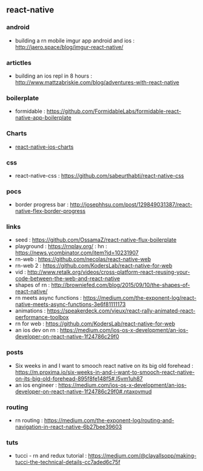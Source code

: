 ## react-native

### android
- building a rn mobile imgur app android and ios : http://jaero.space/blog/imgur-react-native/

### artictles
- building an ios repl in 8 hours : http://www.mattzabriskie.com/blog/adventures-with-react-native

### boilerplate
- formidable : https://github.com/FormidableLabs/formidable-react-native-app-boilerplate

### Charts
- [react-native-ios-charts](https://github.com/Jpadilla1/react-native-ios-charts)

### css
- react-native-css : https://github.com/sabeurthabti/react-native-css

### pocs
- border progress bar : http://josephhsu.com/post/129849031387/react-native-flex-border-progress

### links
- seed : https://github.com/OssamaZ/react-native-flux-boilerplate                                                  
- playground : https://rnplay.org/ : hn : https://news.ycombinator.com/item?id=10231907
- rn-web : https://github.com/necolas/react-native-web                                                             
- rn-web 2 : https://github.com/KodersLab/react-native-for-web                                                     
- vid : http://www.retalk.org/videos/cross-platform-react-reusing-your-code-between-the-web-and-react-native       
- shapes of rn : http://browniefed.com/blog/2015/09/10/the-shapes-of-react-native/                                 
- rn meets async functions : https://medium.com/the-exponent-log/react-native-meets-async-functions-3e6f81111173   
- animations : https://speakerdeck.com/vjeux/react-rally-animated-react-performance-toolbox                        
- rn for web : https://github.com/KodersLab/react-native-for-web                                                   
- an ios dev on rn : https://medium.com/ios-os-x-development/an-ios-developer-on-react-native-1f24786c29f0         

### posts
- Six weeks in and I want to smooch react native on its big old forehead : https://m.proxima.io/six-weeks-in-and-i-want-to-smooch-react-native-on-its-big-old-forehead-895f8fe148f5#.l5vm1uh87
- an ios engineer : https://medium.com/ios-os-x-development/an-ios-developer-on-react-native-1f24786c29f0#.ntaxovmud

### routing
- rn routing : https://medium.com/the-exponent-log/routing-and-navigation-in-react-native-6b27bee39603

### tuts
- tucci - rn and redux tutorial : https://medium.com/@clayallsopp/making-tucci-the-technical-details-cc7aded6c75f
